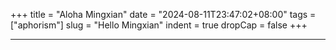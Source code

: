 +++
title = "Aloha Mingxian"
date = "2024-08-11T23:47:02+08:00"
tags = ["aphorism"]
slug = "Hello Mingxian"
indent = true
dropCap = false
+++

<!-- [^1]![1921.jpg](/images/1921.jpg) -->


---

<!-- [^1]: 截图自 https://www.youtube.com/watch?v=fdM7KtLqcPE -->